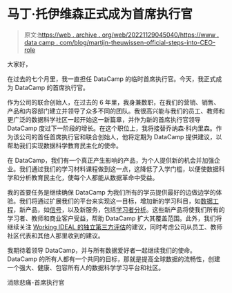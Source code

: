 # 马丁·托伊维森正式成为首席执行官

> 原文:[https://web . archive . org/web/20221129045040/https://www . data camp . com/blog/martijn-theuwissen-official-steps-into-CEO-role](https://web.archive.org/web/20221129045040/https://www.datacamp.com/blog/martijn-theuwissen-officially-steps-into-ceo-role)

大家好，

在过去的七个月里，我一直担任 DataCamp 的临时首席执行官。今天，我正式成为 DataCamp 的首席执行官。

作为公司的联合创始人，在过去的 6 年里，我身兼数职，在我们的营销、销售、产品和内容部门建立并领导了众多不同的团队。我很高兴能与我们的员工、教师和更广泛的数据科学社区一起开始这一新篇章，并作为新的首席执行官领导 DataCamp 度过下一阶段的增长。在这个职位上，我将接替乔纳森·科内里森。作为该公司的首任首席执行官和联合创始人，他将定期为 DataCamp 提供建议，以帮助我们实现数据科学教育民主化的使命。

在 DataCamp，我们有一个真正产生影响的产品，为个人提供新的机会并加强企业。我们通过我们的学习材料课程做到这一点，这降低了入学门槛，以便使数据科学和分析教育民主化，使每个人都能从数据革命中受益。

我的首要任务是继续确保 DataCamp 为我们所有的学员提供最好的边做边学的体验。我们将通过扩展我们的平台来实现这一目标，增加新的学习科目，如[数据工程](https://web.archive.org/web/20221205161526/https://www.datacamp.com/tracks/data-engineer-with-python)，新产品，如[信号](https://web.archive.org/web/20221205161526/https://www.datacamp.com/signal)，以及新服务，包括[学习者分析](https://web.archive.org/web/20221205161526/https://www.datacamp.com/groups/business)。这些新产品将使我们所有的学习者、教师和商业客户受益，帮助 DataCamp 扩大其覆盖范围。此外，我们将继续关注 [Working IDEAL 的独立第三方评估](https://web.archive.org/web/20221205161526/https://www.datacamp.com/community/blog/working-ideal-independent-third-party-review-of-datacamp)的建议，同时考虑公司从员工、教师社区代表和其他人那里收到的建议。

我期待着领导 DataCamp，并与所有数据爱好者一起继续我们的使命。DataCamp 的所有人都有一个共同的目标，那就是提高全球数据的流畅性，创建一个强大、健康、包容所有人的数据科学学习平台和社区。

消除悲痛-首席执行官